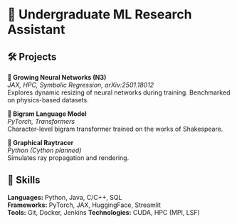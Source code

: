 # 🔬 Undergraduate ML Research Assistant

## 🛠️ Projects

**🧠 Growing Neural Networks (N3)**  
*JAX, HPC, Symbolic Regression, arXiv:2501.18012*  
Explores dynamic resizing of neural networks during training. Benchmarked on physics-based datasets.  

**📝 Bigram Language Model**  
*PyTorch, Transformers*  
Character-level bigram transformer trained on the works of Shakespeare.  

**🎯 Graphical Raytracer**  
*Python (Cython planned)*  
Simulates ray propagation and rendering.

## 🧰 Skills

**Languages:** Python, Java, C/C++, SQL  
**Frameworks:** PyTorch, JAX, HuggingFace, Streamlit  
**Tools:** Git, Docker, Jenkins
**Technologies:** CUDA, HPC (MPI, LSF)


